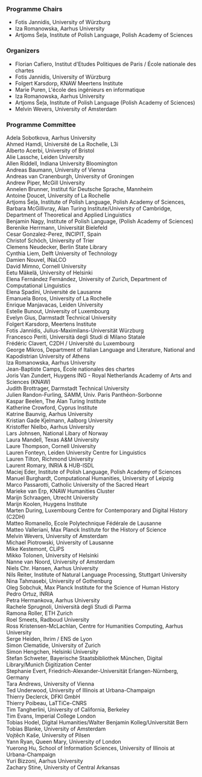 ### Programme Chairs
- Fotis Jannidis, University of Würzburg
- Iza Romanowska, Aarhus University
- Artjoms Šeļa, Institute of Polish Language, Polish Academy of Sciences

### Organizers
- Florian Cafiero, Institut d'Etudes Politiques de Paris / École nationale des chartes
- Fotis Jannidis, University of Würzburg
- Folgert Karsdorp, KNAW Meertens Institute
- Marie Puren, L'école des ingénieurs en informatique
- Iza Romanowska, Aarhus University
- Artjoms Šeļa, Institute of Polish Language (Polish Academy of Sciences)
- Melvin Wevers, University of Amsterdam

### Programme Committee  

Adela Sobotkova, Aarhus University  
Ahmed Hamdi, Université de La Rochelle, L3i  
Alberto	Acerbi, University of Bristol  
Alie Lassche, Leiden University  
Allen Riddell, Indiana University Bloomington  
Andreas	Baumann, University of Vienna  
Andreas	van Cranenburgh, University of Groningen  
Andrew	Piper, McGill University  
Annelen	Brunner, Institut für Deutsche Sprache, Mannheim  
Antoine	Doucet, University of La Rochelle  
Artjoms Šeļa, Institute of Polish Language, Polish Academy of Sciences,  
Barbara McGillivray,	Alan Turing Institute/University of Cambridge, Department of Theoretical and Applied Linguistics  
Benjamin Nagy, Institute of Polish Language, (Polish Academy of Sciences)  
Berenike Herrmann, Universität Bielefeld  
Cesar Gonzalez-Perez, INCIPIT, Spain  
Christof Schöch, University of Trier  
Clemens	Neudecker, Berlin State Library  
Cynthia	Liem, Delft University of Technology  
Damien	Nouvel, INaLCO  
David Mimno, Cornell University  
Eetu Mäkelä, University of Helsinki  
Elena Fernández Fernández, University of Zurich, Department of Computational Linguistics  
Elena Spadini, Université de Lausanne  
Emanuela Boros, University of La Rochelle  
Enrique	Manjavacas, Leiden University  
Estelle	Bunout, University of Luxembourg  
Evelyn Gius, Darmstadt Technical University  
Folgert	Karsdorp, Meertens Institute  
Fotis Jannidis, Julius-Maximilans-Universität Würzburg  
Francesco Periti, Università degli Studi di Milano Statale  
Frédéric Clavert, C2DH / Université du Luxembourg  
George	Mikros, Department of Italian Language and Literature, National and Kapodistrian University of Athens  
Iza	Romanowska, Aarhus University  
Jean-Baptiste Camps, École nationales des chartes  
Joris Van Zundert, Huygens ING - Royal Netherlands Academy of Arts and Sciences (KNAW)  
Judith Brottrager, Darmstadt Technical University  
Julien Randon-Furling, SAMM, Univ. Paris Panthéon-Sorbonne  
Kaspar Beelen, The Alan Turing Institute  
Katherine Crowford, Cyprus Institute  
Katrine	Baunvig, Aarhus University  
Kristian Gade Kjelmann,	Aalborg University  
Kristoffer	Nielbo, Aarhus University  
Lars Johnsen, National Libary of Norway  
Laura Mandell, Texas A&M University  
Laure Thompson, Cornell University  
Lauren Fonteyn, Leiden University Centre for Linguistics  
Lauren Tilton, Richmond University  
Laurent	Romary, INRIA & HUB-ISDL  
Maciej Eder, Institute of Polish Language, Polish Academy of Sciences  
Manuel Burghardt, Computational Humanities, University of Leipzig  
Marco Passarotti, Catholic University of the Sacred Heart  
Marieke	van Erp, KNAW Humanities Cluster  
Marijn Schraagen, Utrecht University  
Marijn Koolen, Huygens Institute  
Marten During, Luxembourg Centre for Contemporary and Digital History (C2DH)  
Matteo Romanello, Ecole Polytechnique Fédérale de Lausanne  
Matteo Valleriani, Max Planck Institute for the History of Science  
Melvin Wevers, University of Amsterdam  
Michael Piotrowski, University of Lausanne  
Mike Kestemont, CLiPS  
Mikko Tolonen, University of Helsinki  
Nanne van Noord, University of Amsterdam  
Niels Chr. Hansen, Aarhus University  
Nils Reiter, Institute of Natural Language Processing, Stuttgart University  
Nina Tahmasebi, University of Gothenburg  
Oleg Sobchuk, Max Planck Institute for the Science of Human History  
Pedro Ortuz, INRIA  
Petra Hermankova, Aarhus University  
Rachele	Sprugnoli, Università degli Studi di Parma  
Ramona Roller, ETH Zurich  
Roel Smeets, Radboud University  
Ross Kristensen-McLachlan, Centre for Humanities Computing, Aarhus University  
Serge  Heiden, Ihrim / ENS de Lyon  
Simon Clematide, University of Zurich  
Simon Hengchen, Helsinki University  
Stefan Schweter, Bayerische Staatsbibliothek München, Digital Library/Munich Digitization Center  
Stephanie Evert, Friedrich-Alexander-Universität Erlangen-Nürnberg, Germany  
Tara Andrews, University of Vienna  
Ted	Underwood, University of Illinois at Urbana-Champaign  
Thierry	Declerck, DFKI GmbH  
Thierry	Poibeau, LaTTiCe-CNRS  
Tim	Tangherlini, University of California, Berkeley  
Tim	Evans, Imperial College London  
Tobias Hodel, Digital Humanities/Walter Benjamin Kolleg/Universität Bern  
Tobias Blanke, University of Amsterdam  
Vojtěch Kaše, University of Pilsen  
Yann Ryan, Queen Mary, University of London  
Yuerong	Hu, School of Information Sciences, University of Illinois at Urbana-Champaign  
Yuri Bizzoni, Aarhus University  
Zachary	Stine, University of Central Arkansas  